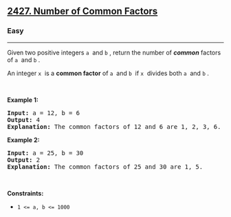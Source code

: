 <h2><a href="https://leetcode.com/problems/number-of-common-factors/">2427. Number of Common Factors</a></h2><h3>Easy</h3><hr><div><p>Given two positive integers <code>a</code>&nbsp; and <code>b</code>&nbsp;, return the number of <b><em>common</em></b> factors of <code>a</code>&nbsp; and <code>b</code>&nbsp;.

<p>An integer <code>x</code>&nbsp; is a <b>common factor</b> of <code>a</code>&nbsp; and <code>b</code>&nbsp; if <code>x</code>&nbsp;
divides both <code>a</code>&nbsp; and <code>b</code>&nbsp;.



<p>&nbsp;</p>
<p><strong>Example 1:</strong></p>

<pre><strong>Input:</strong> a = 12, b = 6
<strong>Output:</strong> 4
<strong>Explanation:</strong> The common factors of 12 and 6 are 1, 2, 3, 6.
</pre>

<p><strong>Example 2:</strong></p>

<pre><strong>Input:</strong> a = 25, b = 30
<strong>Output:</strong> 2
<strong>Explanation:</strong> The common factors of 25 and 30 are 1, 5.
</pre>

<p>&nbsp;</p>
<p><strong>Constraints:</strong></p>

<ul>
	<li><code>1 &lt;= a, b &lt;= 1000</code></li>
</ul>

</div>
